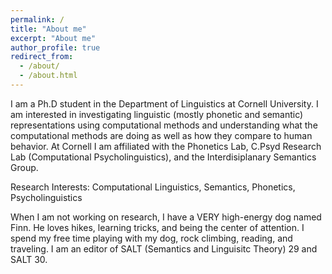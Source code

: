 ```yaml
---
permalink: /
title: "About me"
excerpt: "About me"
author_profile: true
redirect_from: 
  - /about/
  - /about.html
---
```


I am a Ph.D student in the Department of Linguistics at Cornell University.  I am interested in investigating linguistic (mostly phonetic and semantic) representations using computational methods and understanding what the computational methods are doing as well as how they compare to human behavior.  At Cornell I am affiliated with the Phonetics Lab, C.Psyd Research Lab (Computational Psycholinguistics), and the Interdisiplanary Semantics Group. 

Research Interests: Computational Linguistics, Semantics, Phonetics, Psycholinguistics

When I am not working on research, I have a VERY high-energy dog named Finn.  He loves hikes, learning tricks, and being the center of attention.  I spend my free time playing with my dog, rock climbing, reading, and traveling.  I am an editor of SALT (Semantics and Linguisitc Theory) 29 and SALT 30.  
